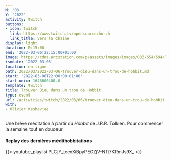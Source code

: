 ```yaml
---
M: '03'
Y: '2022'
activity: twitch
buttons:
- icon: twitch
  link: https://www.twitch.tv/opensourcechurch
  link_title: Vers la chaine
display: light
duration: 0:15:00
end: '2022-03-06T22:15:00+01:00'
image: https://cdna.artstation.com/p/assets/images/images/003/654/594/large/sam-robberechts-finalrender1.jpg
isodate: '2022-03-06'
location: en ligne
path: 2022/03/2022-03-06-trouver-dieu-dans-un-trou-de-hobbit.md
start: '2022-03-06T22:00:00+01:00'
start-unix: 1646600400.0
template: twitch
title: Trouver Dieu dans un trou de Hobbit
type: event
url: /activities/twitch/2022/03/06/trouver-dieu-dans-un-trou-de-hobbit
with:
- Olivier Keshavjee
---
```

Une brève méditation à partir du *Hobbit* de J.R.R. Tolkien. Pour commencer la semaine tout en douceur.



#### Replay des dernières médithobbitations

{{< youtube_playlist PLCjY_teexXiBpyPEGZjV-NTt7KRmJs9X_ >}}